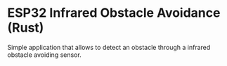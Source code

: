 # ESP32 Infrared Obstacle Avoidance (Rust)

Simple application that allows to detect an obstacle through a infrared obstacle avoiding sensor.
